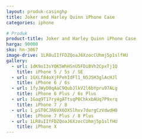 ```yaml
---
layout: produk-casinghp
title: Joker and Harley Quinn iPhone Case
categories: iphone

# Produk
product-title: Joker and Harley Quinn iPhone Case
harga: 90000
sku: hn-3067
image-drive: 1LR8uIIfFDZQoaJ6XzocCUhmj5p1slfHU
gallery:
  - url: 1dK9o13sYQK5WhHSnU5FDiBVh2CpxTj1Q
    title: iPhone 5 / 5s / SE
  - url: 1GXLf84oXjFPehIdFl1_N5JSH3glAcHJl
    title: iPhone 6 / 6s
  - url: 1fyJWyD8qAaC9QubJlkV2l6bYpru97ALg
    title: iPhone 6 Plus / 6s Plus
  - url: 1Gaq9T17ry4gATtsqP8ChkxbAUq7P9xrq
    title: iPhone 7 / 8
  - url: 1_pST0CJR6VX6OXSlhxv7durgCzVdwdH0
    title: iPhone 7 Plus / 8 Plus
  - url: 1LR8uIIfFDZQoaJ6XzocCUhmj5p1slfHU
    title: iPhone X
---
```

